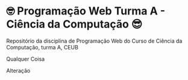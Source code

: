 # 🤓 Programação Web Turma A - Ciência da Computação 😎
Repositório da disciplina de Programação Web do Curso de Ciência da Computação, turma A, CEUB

Qualquer Coisa

Alteração
